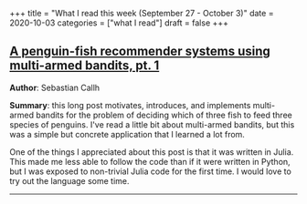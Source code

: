 +++
title = "What I read this week (September 27 - October 3)"
date = 2020-10-03
categories = ["what I read"]
draft = false
+++



<!--more-->

## [A penguin-fish recommender systems using multi-armed bandits, pt. 1](https://sebastiancallh.github.io/post/multi-armed-bandits-and-penguins/)
**Author**: Sebastian Callh

**Summary**: this long post motivates, introduces, and implements multi-armed bandits for the problem of deciding which of three fish to feed three species of penguins. I've read a little bit about multi-armed bandits, but this was a simple but concrete application that I learned a lot from.

One of the things I appreciated about this post is that it was written in Julia. This made me less able to follow the code than if it were written in Python, but I was exposed to non-trivial Julia code for the first time. I would love to try out the language some time.

---

